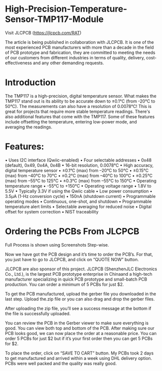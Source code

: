 # High-Precision-Temperature-Sensor-TMP117-Module

Visit JLCPCB (https://jlcpcb.com/RAT)

The article is being published in collaboration with JLCPCB. It is one of the most experienced PCB manufacturers with more than a decade in the field of PCB prototype and fabrication, they are committed to meeting the needs of our customers from different industries in terms of quality, delivery, cost-effectiveness and any other demanding requests.

# Introduction

The TMP117 is a high-precision, digital temperature sensor. What makes the TMP117 stand out is its ability to be accurate down to ±0.1°C (from -20°C to 50°C). The measurements can also have a resolution of 0.0078°C! This is great for projects that require more stable temperature readings. There's also additional features that come with the TMP117. Some of these features include offsetting the temperature, entering low-power mode, and averaging the readings.

# Features:
•	Uses I2C interface (Qwiic-enabled)
•	Four selectable addresses
•	0x48 (default), 0x49, 0x4A, 0x4B
•	16-bit resolution, 0.0078°C
•	High accuracy, digital temperature sensor
•	±0.1°C (max) from –20°C to 50°C
•	±0.15°C (max) from –40°C to 70°C
•	±0.2°C (max) from –40°C to 100°C
•	±0.25°C (max) from –55°C to 125°C
•	±0.3°C (max) from –55°C to 150°C
•	Operating temperature range
•	-55°C to +150°C
•	Operating voltage range
•	1.8V to 5.5V
•	Typically 3.3V if using the Qwiic cable
•	Low power consumption
•	3.5µA (1-Hz conversion cycle)
•	150nA (shutdown current)
•	Programmable operating modes
•	Continuous, one-shot, and shutdown
•	Programmable temperature alert limits
•	Selectable averaging for reduced noise
•	Digital offset for system correction
•	NIST traceability


# Ordering the PCBs From JLCPCB
Full Process is shown using Screenshots Step-wise.

Now we have got the PCB design and it’s time to order the PCB’s. For that, you just have to go to JLCPCB, and click on “QUOTE NOW” button.

JLCPCB are also sponsor of this project. JLCPCB (ShenzhenJLC Electronics Co., Ltd.), is the largest PCB prototype enterprise in Chinaand a high-tech manufacturer specializing in quick PCB prototype and small-batch PCB production. You can order a minimum of 5 PCBs for just $2.

To get the PCB manufactured, upload the gerber file you downloaded in the last step. Upload the.zip file or you can also drag and drop the gerber files.

After uploading the zip file, you’ll see a success message at the bottom if the file is successfully uploaded.

You can review the PCB in the Gerber viewer to make sure everything is good. You can view both top and bottom of the PCB. After making sure our PCB looks good, we can now place the order at a reasonable price. You can order 5 PCBs for just $2 but if it’s your first order then you can get 5 PCBs for $2.

To place the order, click on “SAVE TO CART” button. My PCBs took 2 days to get manufactured and arrived within a week using DHL delivery option. PCBs were well packed and the quality was really good.

